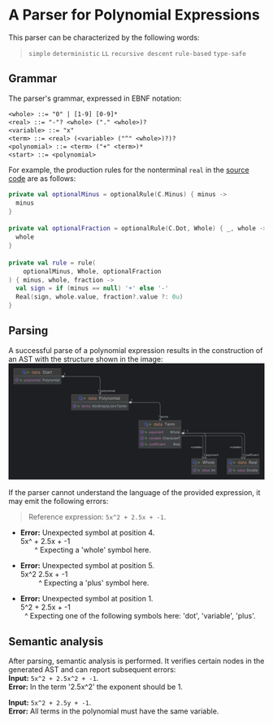 

# A Parser for Polynomial Expressions
This parser can be characterized by the following words:
> `simple` `deterministic` `LL` `recursive descent` `rule-based` `type-safe`

## Grammar
The parser's grammar, expressed in EBNF notation:
```EBNF  
<whole> ::= "0" | [1-9] [0-9]*  
<real> ::= "-"? <whole> ("." <whole>)?  
<variable> ::= "x"  
<term> ::= <real> (<variable> ("^" <whole>)?)?  
<polynomial> ::= <term> ("+" <term>)*  
<start> ::= <polynomial>  
```  
For example, the production rules for the nonterminal `real` in the [source code](https://github.com/VitaliiKozyrUA/PnomialParser/blob/6d18d763ba7dcc1fd4cbe52dd0d1048537aa6f20/src/main/kotlin/com/kozyr/pnomialparser/tree/Real.kt#L22C9-L22C69) are as follows:
```kotlin  
private val optionalMinus = optionalRule(C.Minus) { minus ->  
  minus  
}  
  
private val optionalFraction = optionalRule(C.Dot, Whole) { _, whole ->  
  whole  
}  
  
private val rule = rule(  
    optionalMinus, Whole, optionalFraction  
) { minus, whole, fraction ->  
  val sign = if (minus == null) '+' else '-'  
  Real(sign, whole.value, fraction?.value ?: 0u)  
}
```  

## Parsing
A successful parse of a polynomial expression results in the construction of an AST with the structure shown in the image:  
![AST](https://github.com/VitaliiKozyrUA/PnomialParser/blob/master/assets/AST.png)

If the parser cannot understand the language of the provided expression, it may emit the following errors:
> Reference expression: ``5x^2 + 2.5x + -1``.

- **Error:** Unexpected symbol at position 4.    
  5x^ + 2.5x + -1    
  &nbsp;&nbsp;&nbsp;&nbsp;&nbsp;&nbsp;&nbsp;^ Expecting a 'whole' symbol here.

- **Error:** Unexpected symbol at position 5.  
  5x^2 2.5x + -1  
  &nbsp;&nbsp;&nbsp;&nbsp;&nbsp;&nbsp;&nbsp;&nbsp;&nbsp;^ Expecting a 'plus' symbol here.

- **Error:** Unexpected symbol at position 1.    
  5^2 + 2.5x + -1    
  &nbsp;&nbsp;^ Expecting one of the following symbols here: 'dot', 'variable', 'plus'.

## Semantic analysis
After parsing, semantic analysis is performed. It verifies certain nodes in the generated AST and can report subsequent errors:  
**Input:** ``5x^2 + 2.5x^2 + -1``.    
**Error:** In the term '2.5x^2' the exponent should be 1.

**Input:** ``5x^2 + 2.5y + -1``.    
**Error:** All terms in the polynomial must have the same variable.

